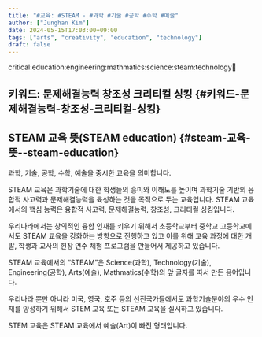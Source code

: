 ```yaml
---
title: "#교육: #STEAM - #과학 #기술 #공학 #수학 #예술"
author: ["Junghan Kim"]
date: 2024-05-15T17:03:00+09:00
tags: ["arts", "creativity", "education", "technology"]
draft: false
---
```


critical:education:engineering:mathmatics:science:steam:technology:thinking:


## 키워드: 문제해결능력 창조성 크리티컬 싱킹 {#키워드-문제해결능력-창조성-크리티컬-싱킹}


## STEAM 교육 뜻(STEAM education) {#steam-교육-뜻--steam-education}

과학, 기술, 공학, 수학, 예술을 중시한 교육을 의미합니다.

STEAM 교육은 과학기술에 대한 학생들의 흥미와 이해도를 높이며 과학기술 기반의 융합적 사고력과 문제해결능력을 육성하는 것을 목적으로 두는 교육입니다. STEAM 교육에서의 핵심 능력은 융합적 사고력, 문제해결능력, 창조성, 크리티컬 싱킹입니다.

우리나라에서는 창의적인 융합 인재를 키우기 위해서 초등학교부터 중학교 고등학교에서도 STEAM 교육을 강화하는 방향으로 진행하고 있고 이를 위해 교육 과정에 대한 개발, 학생과 교사의 현장 연수 체험 프로그램을 만들어서 제공하고 있습니다.

STEAM 교육에서의 “STEAM”은 Science(과학), Technology(기술), Engineering(공학), Arts(예술), Mathmatics(수학)의 앞 글자를 따서 만든 용어입니다.

우리나라 뿐만 아니라 미국, 영국, 호주 등의 선진국가들에서도 과학기술분야의 우수 인재를 양성하기 위해서 STEM 교육 또는 STEAM 교육을 실시하고 있습니다.

STEM 교육은 STEAM 교육에서 예술(Art)이 빠진 형태입니다.
